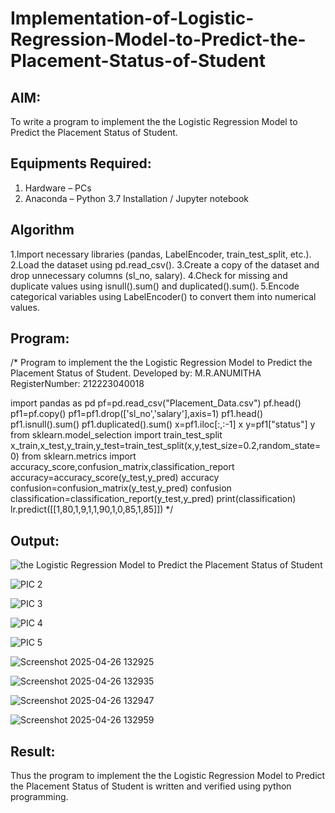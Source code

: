 # Implementation-of-Logistic-Regression-Model-to-Predict-the-Placement-Status-of-Student

## AIM:
To write a program to implement the the Logistic Regression Model to Predict the Placement Status of Student.

## Equipments Required:
1. Hardware – PCs
2. Anaconda – Python 3.7 Installation / Jupyter notebook

## Algorithm
1.Import necessary libraries (pandas, LabelEncoder, train_test_split, etc.).
2.Load the dataset using pd.read_csv().
3.Create a copy of the dataset and drop unnecessary columns (sl_no, salary).
4.Check for missing and duplicate values using isnull().sum() and duplicated().sum().
5.Encode categorical variables using LabelEncoder() to convert them into numerical values.

## Program:
/*
Program to implement the the Logistic Regression Model to Predict the Placement Status of Student.
Developed by: M.R.ANUMITHA
RegisterNumber:  212223040018

import pandas as pd
pf=pd.read_csv("Placement_Data.csv")
pf.head()
pf1=pf.copy()
pf1=pf1.drop(['sl_no','salary'],axis=1)
pf1.head()
pf1.isnull().sum()
pf1.duplicated().sum()
x=pf1.iloc[:,:-1]
x
y=pf1["status"]
y
from sklearn.model_selection import train_test_split
x_train,x_test,y_train,y_test=train_test_split(x,y,test_size=0.2,random_state=0)
from sklearn.metrics import accuracy_score,confusion_matrix,classification_report
accuracy=accuracy_score(y_test,y_pred)
accuracy
confusion=confusion_matrix(y_test,y_pred)
confusion
classification=classification_report(y_test,y_pred)
print(classification)
lr.predict([[1,80,1,9,1,1,90,1,0,85,1,85]])
*/

## Output:
![the Logistic Regression Model to Predict the Placement Status of Student](sam.png)

![PIC 2](https://github.com/user-attachments/assets/40bf6ac1-9e69-4d54-82d0-df194e9a4f33)

![PIC 3](https://github.com/user-attachments/assets/d033dfc0-6a51-40f4-b752-9ded5b805def)

![PIC 4](https://github.com/user-attachments/assets/a0c67832-ddfe-41ff-a7a3-141042e02759)

![PIC 5](https://github.com/user-attachments/assets/148dc75d-b7b1-4e3f-b88c-8ff47c72fc30)

![Screenshot 2025-04-26 132925](https://github.com/user-attachments/assets/febd9d14-ac02-44ec-8e1a-5e93bcf31bd9)

![Screenshot 2025-04-26 132935](https://github.com/user-attachments/assets/2389f35b-cac1-465f-a1ea-b024fc87b401)

![Screenshot 2025-04-26 132947](https://github.com/user-attachments/assets/b25adf9c-7962-4053-b962-286e87877d3b)

![Screenshot 2025-04-26 132959](https://github.com/user-attachments/assets/82038d59-f49c-4314-9df7-5ae536a35322)


## Result:
Thus the program to implement the the Logistic Regression Model to Predict the Placement Status of Student is written and verified using python programming.
